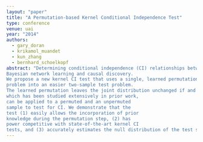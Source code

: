 ```yaml
---
layout: "paper"
title: "A Permutation-based Kernel Conditional Independence Test"
type: conference
venue: uai
year: "2014"
authors:
  - gary_doran
  - krikamol_muandet
  - kun_zhang
  - bernhard_schoelkopf
abstract: "Determining conditional independence (CI) relationships between random variables is a challenging but important task for problems such as
Bayesian network learning and causal discovery.
We propose a new kernel CI test that uses a single, learned permutation to convert the CI test
problem into an easier two-sample test problem.
The learned permutation leaves the joint distribution unchanged if and only if the null hypothesis of CI holds. Then, a kernel two-sample test,
which has been studied extensively in prior work,
can be applied to a permuted and an unpermuted
sample to test for CI. We demonstrate that the
test (1) easily allows the incorporation of prior
knowledge during the permutation step, (2) has
power competitive with state-of-the-art kernel CI
tests, and (3) accurately estimates the null distribution of the test statistic, even as the dimensionality of the conditioning variable grows."
---
```

